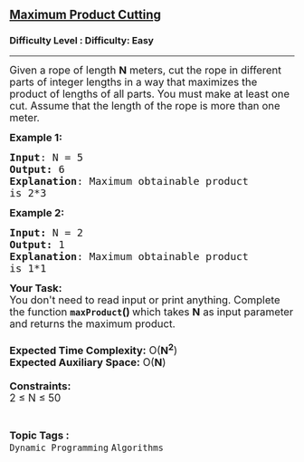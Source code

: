 <h2><a href="https://www.geeksforgeeks.org/problems/maximum-product-cutting4522/1">Maximum Product Cutting</a></h2><h3>Difficulty Level : Difficulty: Easy</h3><hr><div class="problems_problem_content__Xm_eO"><p><span style="font-size: 18px;">Given a rope of length <strong>N</strong> meters, cut the rope in different parts of integer lengths in a way that maximizes the product of lengths of all parts. You must make at least one cut. Assume that the length of the rope is more than one meter.</span></p>
<p><span style="font-size: 18px;"><strong>Example 1:</strong></span></p>
<pre><span style="font-size: 18px;"><strong>Input</strong>: N = 5
<strong>Output:</strong> 6
<strong>Explanation</strong>: Maximum obtainable product 
is 2*3</span></pre>
<p><span style="font-size: 18px;"><strong>Example 2:</strong></span></p>
<pre><span style="font-size: 18px;"><strong>Input: </strong>N = 2
<strong>Output: </strong>1
<strong>Explanation</strong>: Maximum obtainable product
is 1*1</span>
</pre>
<p><span style="font-size: 18px;"><strong>Your Task:&nbsp;&nbsp;</strong><br>You don't need to read input or print anything. Complete the function <strong><code>maxProduct</code>()&nbsp;</strong>which takes <strong>N</strong> as input parameter and returns the maximum product.<br><br><strong>Expected Time Complexity:</strong> O(<strong>N<sup>2</sup></strong>)<br><strong>Expected Auxiliary Space:</strong> O(<strong>N</strong>)<br><br><strong>Constraints:</strong><br>2 ≤ N ≤ 50</span></p></div><br><p><span style=font-size:18px><strong>Topic Tags : </strong><br><code>Dynamic Programming</code>&nbsp;<code>Algorithms</code>&nbsp;